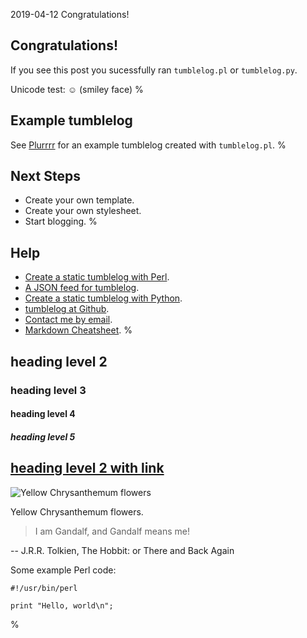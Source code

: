 2019-04-12 Congratulations!
## Congratulations!
If you see this post you sucessfully ran `tumblelog.pl` or `tumblelog.py`.

Unicode test: ☺ (smiley face)
%
## Example tumblelog
See [Plurrrr](http://plurrrr.com/) for an example tumblelog created
with `tumblelog.pl`.
%
## Next Steps

- Create your own template.
- Create your own stylesheet.
- Start blogging.
%
## Help

- [Create a static tumblelog with Perl](http://johnbokma.com/blog/2019/03/30/tumblelog-perl.html).
-
  [A JSON feed for tumblelog](http://johnbokma.com/blog/2019/04/03/a-json-feed-for-tumblelog.html).
- [Create a static tumblelog with Python](http://johnbokma.com/blog/2019/04/07/tumblelog-python.html).
- [tumblelog at Github](https://github.com/john-bokma/tumblelog).
- [Contact me by email](http://johnbokma.com/email.html).
- [Markdown Cheatsheet](
https://github.com/adam-p/markdown-here/wiki/Markdown-Cheatsheet).
%
## heading level 2
### heading level 3
#### heading level 4
##### heading level 5
## [heading level 2 with link](http://example.com/)
![Yellow Chrysanthemum flowers](
http://plurrrr.com/images/yellow-chrysanthemum-flowers.jpg)

Yellow Chrysanthemum flowers.

> I am Gandalf, and Gandalf means me!

-- J.R.R. Tolkien, The Hobbit: or There and Back Again

Some example Perl code:

```
#!/usr/bin/perl

print "Hello, world\n";
```
%
